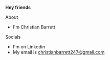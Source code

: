<b>Hey friends</b>

About
- I'm Christian Barrett

Socials
- I'm on Linkedin
- My email is christianbarrett247@gmail.com
